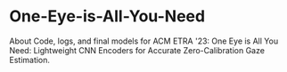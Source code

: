 # One-Eye-is-All-You-Need
About Code, logs, and final models for ACM ETRA '23: One Eye is All You Need: Lightweight CNN Encoders for Accurate Zero-Calibration Gaze Estimation.
